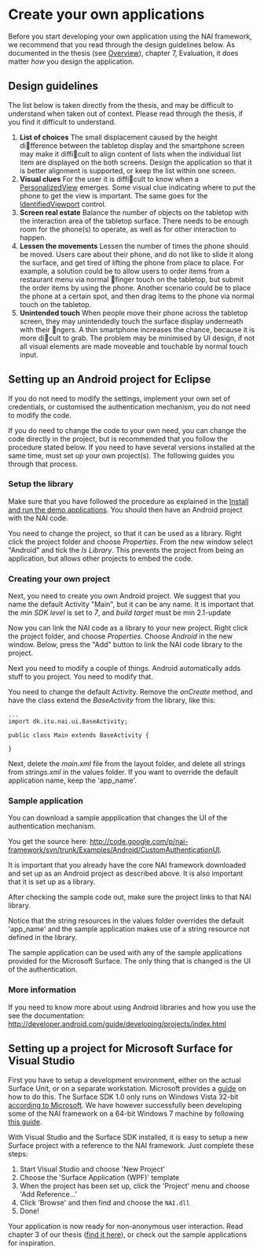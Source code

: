 
# Create your own applications #
Before you start developing your own application using the NAI framework, we recommend that you read through the design guidelines below. As documented in the thesis (see [Overview](Overview.md)), chapter 7, Evaluation, it does matter _how_ you design the application.
## Design guidelines ##
The list below is taken directly from the thesis, and may be difficult to understand when taken out of context. Please read through the thesis, if you find it difficult to understand.

  1. **List of choices** The small displacement caused by the height difference between the tabletop display and the smartphone screen may make it difficult to align content of lists when the individual list item are displayed on the both screens. Design the application so that it is better alignment is supported, or keep the list within one screen.
  1. **Visual clues** For the user it is difficult to know when a [PersonalizedView](http://code.google.com/p/nai-framework/source/browse/trunk/NAI/Surface/NAI/UI/Controls/IPersonalizedView.cs) emerges. Some visual clue indicating where to put the phone to get the view is important. The same goes for the [IdentifiedViewport](http://code.google.com/p/nai-framework/source/browse/trunk/NAI/Surface/NAI/UI/Controls/IdentifiedViewport.cs) control.
  1. **Screen real estate** Balance the number of objects on the tabletop with the interaction area of the tabletop surface. There needs to be enough room for the phone(s) to operate, as well as for other interaction to happen.
  1. **Lessen the movements** Lessen the number of times the phone should be moved. Users care about their phone, and do not like to slide it along the surface, and get tired of lifting the phone from place to place. For example, a solution could be to allow users to order items from a restaurant menu via normal finger touch on the tabletop, but submit the order items by using the phone. Another scenario could be to place the phone at a certain spot, and then drag items to the phone via normal touch on the tabletop.
  1. **Unintended touch** When people move their phone across the tabletop screen, they may unintendedly touch the surface display underneath with their ngers. A thin smartphone increases the chance, because it is more dicult to grab. The problem may be minimised by UI design, if not all visual elements are made moveable and touchable by normal touch input.

## Setting up an Android project for Eclipse ##
If you do not need to modify the settings, implement your own set of credentials, or customised the authentication mechanism, you do not need to modify the code.

If you do need to change the code to your own need, you can change the code directly in the project, but is recommended that you follow the procedure stated below. If you need to have several versions installed at the same time, must set up your own project(s). The following guides you through that process.

### Setup the library ###
Make sure that you have followed the procedure as explained in the [Install and run the demo applications](InstallAndRun.md). You should then have an Android project with the NAI code.

You need to change the project, so that it can be used as a library. Right click the project folder and choose _Properties_. From the new window select "Android" and tick the _Is Library_. This prevents the project from being an application, but allows other projects to embed the code.
### Creating your own project ###
Next, you need to create you own Android project. We suggest that you name the default Activity "Main", but it can be any name. It is important that the _min SDK level_ is set to _7_, and _build target_ must be min 2.1-update

Now you can link the NAI code as a library to your new project. Right click the project folder, and choose _Properties_. Choose _Android_ in the new window. Below, press the "Add" button to link the NAI code library to the project.

Next you need to modify a couple of things. Android automatically adds stuff to you project. You need to modify that.

You need to change the default Activity. Remove the _onCreate_ method, and have the class extend the _BaseActivity_ from the library, like this:
```
...
import dk.itu.nai.ui.BaseActivity;

public class Main extends BaseActivity {
    
}
```

Next, delete the _main.xml_ file from the layout folder, and delete all  strings from _strings.xml_ in the values folder. If you want to override the default application name, keep the 'app\_name'.


### Sample application ###
You can download a sample appplication that changes the UI of the authentication mechanism.

You get the source here: http://code.google.com/p/nai-framework/svn/trunk/Examples/Android/CustomAuthenticationUI.

It is important that you already have the core NAI framework downloaded and set up as an Android project as described above. It is also important that it is set up as a library.

After checking the sample code out, make sure the project links to that NAI library.

Notice that the string resources in the values folder overrides the default 'app\_name' and the sample application makes use of a string resource not defined in the library.

The sample application can be used with any of the sample applications provided for the Microsoft Surface. The only thing that is changed is the UI of the authentication.

### More information ###
If you need to know more about using Android libraries and how you use the see the documentation: http://developer.android.com/guide/developing/projects/index.html

## Setting up a project for Microsoft Surface for Visual Studio ##
First you have to setup a development environment, either on the actual Surface Unit, or on a separate workstation. Microsoft provides a [guide](http://msdn.microsoft.com/en-us/library/ee804774(v=Surface.10).aspx) on how to do this. The Surface SDK 1.0 only runs on Windows Vista 32-bit [according to Microsoft](http://msdn.microsoft.com/en-us/library/ee804897(v=Surface.10).aspx). We have however successfully been developing some of the NAI framework on a 64-bit Windows 7 machine by following [this guide](http://blog.hompus.nl/2010/03/03/installing-the-microsoft-surface-sdk-on-windows-7-x64/).

With Visual Studio and the Surface SDK installed, it is easy to setup a new Surface project with a reference to the NAI framework. Just complete these steps:

  1. Start Visual Studio and choose 'New Project'
  1. Choose the 'Surface Application (WPF)' template
  1. When the project has been set up, click the 'Project' menu and choose 'Add Reference...'
  1. Click 'Browse' and then find and choose the `NAI.dll`
  1. Done!

Your application is now ready for non-anonymous user interaction. Read chapter 3 of our thesis ([find it here](Overview.md)), or check out the sample applications for inspiration.